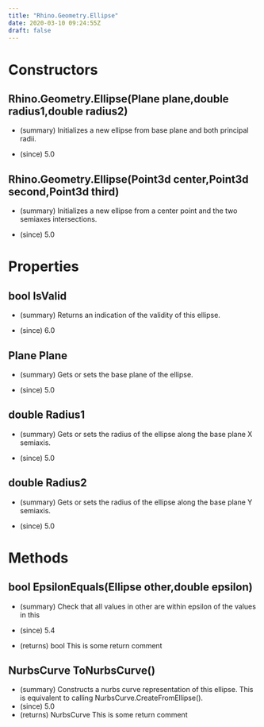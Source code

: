 ```yaml
---
title: "Rhino.Geometry.Ellipse"
date: 2020-03-10 09:24:55Z
draft: false
---
```


# Constructors
## Rhino.Geometry.Ellipse(Plane plane,double radius1,double radius2)
- (summary) 
     Initializes a new ellipse from base plane and both principal radii.
     
- (since) 5.0
## Rhino.Geometry.Ellipse(Point3d center,Point3d second,Point3d third)
- (summary) 
     Initializes a new ellipse from a center point and the two semiaxes intersections.
     
- (since) 5.0
# Properties
## bool IsValid
- (summary) 
     Returns an indication of the validity of this ellipse.
     
- (since) 6.0
## Plane Plane
- (summary) 
     Gets or sets the base plane of the ellipse.
     
- (since) 5.0
## double Radius1
- (summary) 
     Gets or sets the radius of the ellipse along the base plane X semiaxis.
     
- (since) 5.0
## double Radius2
- (summary) 
     Gets or sets the radius of the ellipse along the base plane Y semiaxis.
     
- (since) 5.0
# Methods
## bool EpsilonEquals(Ellipse other,double epsilon)
- (summary) 
     Check that all values in other are within epsilon of the values in this
     
- (since) 5.4
- (returns) bool This is some return comment
## NurbsCurve ToNurbsCurve()
- (summary) 
     Constructs a nurbs curve representation of this ellipse. 
     This is equivalent to calling NurbsCurve.CreateFromEllipse().
- (since) 5.0
- (returns) NurbsCurve This is some return comment

